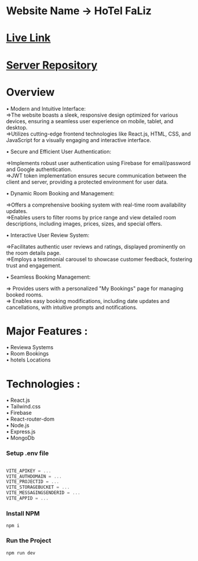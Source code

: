 # Website Name -> HoTel FaLiz
# [Live Link](https://assignment-11-5a8b0.web.app/)
# [Server Repository](https://github.com/Farsit-007/Assignment-11-Server)


# Overview
 • Modern and Intuitive Interface: 
 <br/>
   =>The website boasts a sleek, responsive design optimized for various devices, ensuring a seamless user experience on mobile, tablet, and 
      desktop. <br/>
   =>Utilizes cutting-edge frontend technologies like React.js, HTML, CSS, and JavaScript for a visually engaging and interactive interface. <br/>

• Secure and Efficient User Authentication:

   =>Implements robust user authentication using Firebase for email/password and Google authentication. <br/>
   =>JWT token implementation ensures secure communication between the client and server, providing a protected environment for user data. <br/>

• Dynamic Room Booking and Management:

   =>Offers a comprehensive booking system with real-time room availability updates. <br/>
   =>Enables users to filter rooms by price range and view detailed room descriptions, including images, prices, sizes, and special offers. <br/>

• Interactive User Review System:

   =>Facilitates authentic user reviews and ratings, displayed prominently on the room details page. <br/>
   =>Employs a testimonial carousel to showcase customer feedback, fostering trust and engagement. <br/>
 
• Seamless Booking Management:

   => Provides users with a personalized "My Bookings" page for managing booked rooms. <br/>
   => Enables easy booking modifications, including date updates and cancellations, with intuitive prompts and notifications. <br/>

 # Major Features :
  • Reviewa Systems <br/>
  • Room Bookings <br/>
  • hotels Locations <br/>

 # Technologies : 
  • React.js <br/>
  • Tailwind.css <br/>
  • Firebase  <br/>
  • React-router-dom <br/>
  • Node.js <br/>
  • Express.js <br/>
  • MongoDb <br/>
   
  ### Setup .env file

   ```js

VITE_APIKEY = ...
VITE_AUTHDOMAIN = ...
VITE_PROJECTID = ...
VITE_STORAGEBUCKET = ...
VITE_MESSAGINGSENDERID = ...
VITE_APPID = ...

```

### Install NPM

```shell
npm i
```

### Run the Project

```shell
npm run dev
``` 

